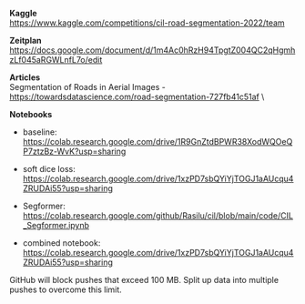 **Kaggle**  \
https://www.kaggle.com/competitions/cil-road-segmentation-2022/team

**Zeitplan**  \
https://docs.google.com/document/d/1m4Ac0hRzH94TpgtZ004QC2qHgmhzLf045aRGWLnfL7o/edit

**Articles**  \
Segmentation of Roads in Aerial Images - https://towardsdatascience.com/road-segmentation-727fb41c51af  \

**Notebooks**
- baseline: https://colab.research.google.com/drive/1R9GnZtdBPWR38XodWQOeQP7ztzBz-WvK?usp=sharing

- soft dice loss: https://colab.research.google.com/drive/1xzPD7sbQYiYjTOGJ1aAUcqu4ZRUDAi55?usp=sharing

- Segformer: https://colab.research.google.com/github/Rasilu/cil/blob/main/code/CIL_Segformer.ipynb

- combined notebook: https://colab.research.google.com/drive/1xzPD7sbQYiYjTOGJ1aAUcqu4ZRUDAi55?usp=sharing

GitHub will block pushes that exceed 100 MB. Split up data into multiple pushes to overcome this limit.
